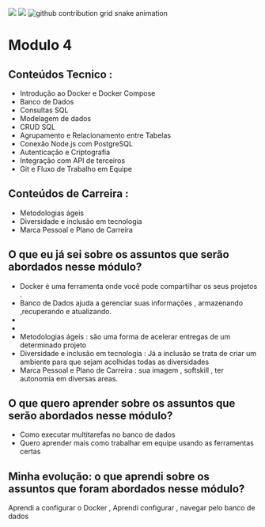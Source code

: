 ![](https://i.imgur.com/97BFGnl.png)
<img src=(https://i.imgur.com/97BFGnl.png)>
<picture>
  <source
    media="(prefers-color-scheme: dark)"
    srcset="https://raw.githubusercontent.com/Raulzit0/snk/output/github-contribution-grid-snake-dark.svg"
  />
  <source
    media="(prefers-color-scheme: light)"
    srcset="https://raw.githubusercontent.com/Raulzit0/snk/output/github-contribution-grid-snake.svg"
  />
  <img
    alt="github contribution grid snake animation"
    src="https://raw.githubusercontent.com/Raulzit0/snk/output/github-contribution-grid-snake.svg"
  />
  
# Modulo 4

## Conteúdos Tecnico :

- Introdução ao Docker e Docker Compose
- Banco de Dados
- Consultas SQL
- Modelagem de dados
- CRUD SQL
- Agrupamento e Relacionamento entre Tabelas
- Conexão Node.js com PostgreSQL
- Autenticação e Criptografia
- Integração com API de terceiros
- Git e Fluxo de Trabalho em Equipe

## Conteúdos de Carreira :

- Metodologias ágeis
- Diversidade e inclusão em tecnologia
- Marca Pessoal e Plano de Carreira

## O que eu já sei sobre os assuntos que serão abordados nesse módulo?

- Docker é uma ferramenta onde você pode compartilhar os seus projetos .
- Banco de Dados ajuda a gerenciar suas informações , armazenando ,recuperando e atualizando.
- 
- 
- Metodologias ágeis : são uma forma de acelerar entregas de um determinado projeto
- Diversidade e inclusão em tecnologia : Já a inclusão se trata de criar um ambiente para que sejam acolhidas todas as diversidades
- Marca Pessoal e Plano de Carreira : sua imagem , softskill , ter autonomia em diversas areas.

  

## O que quero aprender sobre os assuntos que serão abordados nesse módulo?

- Como executar multitarefas no banco de dados
- Quero aprender mais como trabalhar em equipe usando as ferramentas certas


## Minha evolução: o que aprendi sobre os assuntos que foram abordados nesse módulo?
Aprendi a configurar o Docker ,
Aprendi configurar , navegar pelo banco de dados


